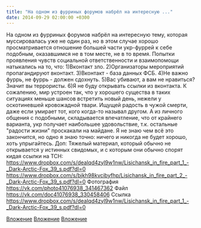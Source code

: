 ```yaml
---
title: "На одном из фурриных форумов набрёл на интересную ..."
date: 2014-09-29 02:00:00 +0300
---
```


На одном из фурриных форумов набрёл на интересную тему, которая муссировалась уже не один раз, но в этом случае хорошо просматривается отношение большей части укр-фуррей к себе подобным, оказавшимся не в том месте, не в то время.
Попытки проявления чувств социальной ответственности и взаимопомощи натыкались на то, что: 1)Вконтакт зло. 2)Организаторы мероприятий пропагандируют вконтакт. 3)Вконтакт - база данных ФСБ. 4)Не важно фуррь, не фуррь - должен сдохнуть. 5)Вас убивают, а вам не нравиться? Значит вы террористы. 6)Я не буду открывать ссылки из вконтакта.
К сожалению, мир устроен так, что у хорошего существа в таких ситуациях меньше шансов встретить новый день, нежели у оскотиневшей кровожадной твари. Ищущей радость в чужой смерти, даже если умирает тот, кого когда-то называл другом. А из личного общения с подобными, складывается впечатление, что от крайнего варианта, укр получает наибольшее удовольствие, т.к. остальные "радости жизни" проскакали на майдане.
Я не знаю чем всё это закончится, но одно я знаю точно: ничего и никогда не будет хорошо, хоть упрыгайтесь.
Доп:
Тяжелый материал, который обычно не открывается у истинных свидомых, и с которым они обычно спорят кидая ссылки на ТСН: https://www.dropbox.com/s/dealqd4zyl9w1nw/Lisichansk_in_fire_part_1_-_Dark-Arctic-Fox_39_s.pdf?dl=0
https://www.dropbox.com/s/bjkh98kvcibyfhp/Lisichansk_in_fire_part_2_-_Dark-Arctic-Fox_39_s.pdf?dl=0
Фотография
https://vk.com/photo41076938_341467362
Файл
https://vk.com/doc41076938_330458406
Ссылка
https://www.dropbox.com/s/dealqd4zyl9w1nw/Lisichansk_in_fire_part_1_-_Dark-Arctic-Fox_39_s.pdf?dl=0

[Вложение](https://vk.com/photo41076938_341467362)
[Вложение](https://vk.com/doc41076938_330458406)
[Вложение](https://www.dropbox.com/s/dealqd4zyl9w1nw/Lisichansk_in_fire_part_1_-_Dark-Arctic-Fox_39_s.pdf?dl=0)
